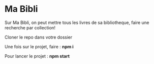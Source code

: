 <h1>Ma Bibli</h1>

<p>Sur Ma Bibli, on peut mettre tous les livres de sa bibliotheque, faire une recherche par collection!</p>

<p>Cloner le repo dans votre dossier</p>
<p>Une fois sur le projet, faire : <strong>npm i</strong></p>
<p>Pour lancer le projet : <strong>npm start</strong></p>